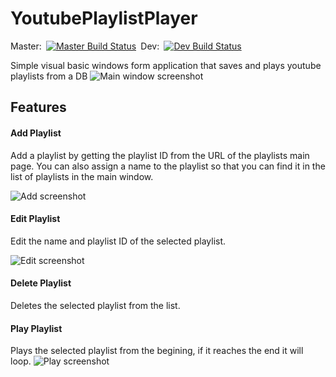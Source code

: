 # YoutubePlaylistPlayer
Master:` `[![Master Build Status](https://travis-ci.org/jjackson37/YoutubePlaylistPlayer.svg?branch=master)](https://travis-ci.org/jjackson37/YoutubePlaylistPlayer)` `Dev:` `[![Dev Build Status](https://travis-ci.org/jjackson37/YoutubePlaylistPlayer.svg?branch=Development)](https://travis-ci.org/jjackson37/YoutubePlaylistPlayer)

Simple visual basic windows form application that saves and plays youtube playlists from a DB
![Main window screenshot](http://i.imgur.com/hN5eRK7.jpg)
## Features
#### Add Playlist
Add a playlist by getting the playlist ID from the URL of the playlists main page.
You can also assign a name to the playlist so that you can find it in the list of playlists in the main window.

![Add screenshot](http://i.imgur.com/BK2PbMM.jpg)
#### Edit Playlist
Edit the name and playlist ID of the selected playlist.

![Edit screenshot](http://i.imgur.com/puu4eeV.jpg)
#### Delete Playlist
Deletes the selected playlist from the list.
#### Play Playlist
Plays the selected playlist from the begining, if it reaches the end it will loop.
![Play screenshot](http://i.imgur.com/F8Dg6Lq.jpg)
